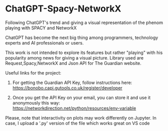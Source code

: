 # ChatGPT-Spacy-NetworkX
Following ChatGPT's trend and giving a visual representation of the phenom playing with SPACY and NetworkX


ChatGPT has become the next big thing among programmers, technology experts and AI professionals or users.

This work is not intended to explore its features but rather "playing" with his popularity among news for giving a visual picture.
Library used are Request,Spacy,NetworkX and Json API for The Guardian website.

Useful links for the project:

1) For getting the Guardian API Key, follow instructions here: https://bonobo.capi.gutools.co.uk/register/developer

2) Once you get the API Key on your email, you can store it and use it anonymously this way: https://networkdirection.net/python/resources/env-variable

Please, note that interactivity on plots may work differently on Jupyter. In case, I upload a '.py' version of the file which works great on VS code
